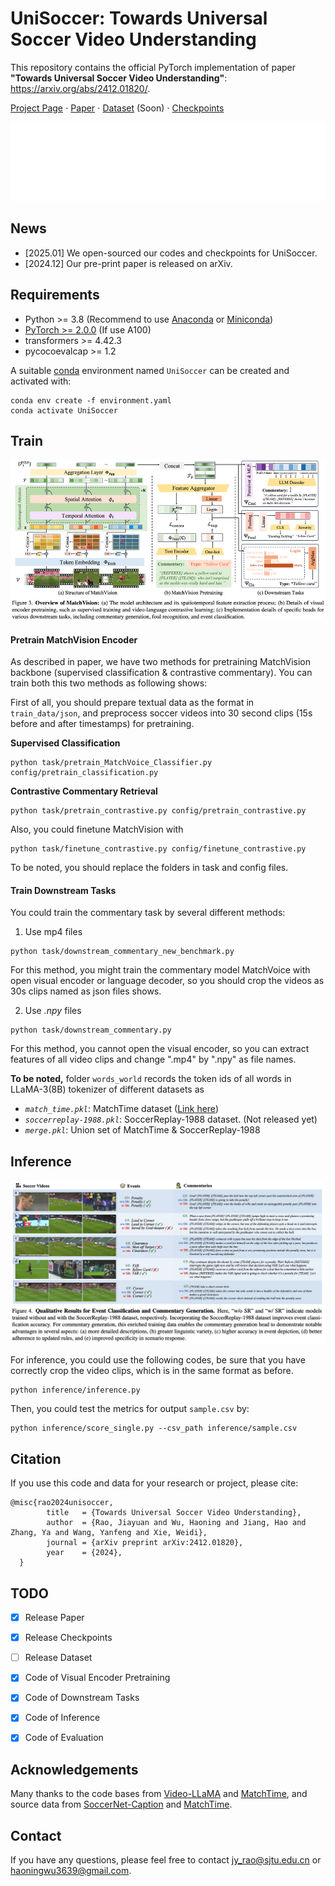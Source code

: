 # UniSoccer: Towards Universal Soccer Video Understanding
This repository contains the official PyTorch implementation of paper **"Towards Universal Soccer Video Understanding"**: https://arxiv.org/abs/2412.01820/.

[Project Page](https://jyrao.github.io/UniSoccer/)  $\cdot$ [Paper](https://arxiv.org/abs/2412.01820/) $\cdot$ [Dataset]() (Soon) $\cdot$ [Checkpoints](https://huggingface.co/Homie0609/UniSoccer) 

<div align="center">
   <img src="./teaser.gif">
</div>

## News
- [2025.01] We open-sourced our codes and checkpoints for UniSoccer.
- [2024.12] Our pre-print paper is released on arXiv.

## Requirements
- Python >= 3.8 (Recommend to use [Anaconda](https://www.anaconda.com/download/#linux) or [Miniconda](https://docs.conda.io/en/latest/miniconda.html))
- [PyTorch >= 2.0.0](https://pytorch.org/) (If use A100)
- transformers >= 4.42.3
- pycocoevalcap >= 1.2

A suitable [conda](https://conda.io/) environment named `UniSoccer` can be created and activated with:

```
conda env create -f environment.yaml
conda activate UniSoccer
```

## Train

<div align="center">
   <img src="./architecture.png">
</div>

#### Pretrain MatchVision Encoder
As described in paper, we have two methods for pretraining MatchVision backbone (supervised classification & contrastive commentary). You can train both this two methods as following shows:


First of all, you should prepare textual data as the format in `train_data/json`, and preprocess soccer videos into 30 second clips (15s before and after timestamps) for pretraining.

**Supervised Classification**
```
python task/pretrain_MatchVoice_Classifier.py config/pretrain_classification.py
```
**Contrastive Commentary Retrieval**
```
python task/pretrain_contrastive.py config/pretrain_contrastive.py
```

Also, you could finetune MatchVision with
```
python task/finetune_contrastive.py config/finetune_contrastive.py
```
To be noted, you should replace the folders in task and config files.

#### Train Downstream Tasks

You could train the commentary task by several different methods:

1. Use mp4 files
```
python task/downstream_commentary_new_benchmark.py 
```
For this method, you might train the commentary model MatchVoice with open visual encoder or language decoder, so you should crop the videos as 30s clips named as json files shows.

2. Use *.npy* files
```
python task/downstream_commentary.py
```
For this method, you cannot open the visual encoder, so you can extract features of all video clips and change ".mp4" by ".npy" as file names.

**To be noted,** folder `words_world` records the token ids of all words in LLaMA-3(8B) tokenizer of different datasets as

- *`match_time.pkl`*: MatchTime dataset ([Link here](https://huggingface.co/datasets/Homie0609/MatchTime))
- *`soccerreplay-1988.pkl`*: SoccerReplay-1988 dataset. (Not released yet)
- *`merge.pkl`*: Union set of MatchTime & SoccerReplay-1988


## Inference

<div align="center">
   <img src="./inference.png">
</div>

For inference, you could use the following codes, be sure that you have correctly crop the video clips, which is in the same format as before.
```
python inference/inference.py
```
Then, you could test the metrics for output `sample.csv` by:
```
python inference/score_single.py --csv_path inference/sample.csv
```

## Citation
If you use this code and data for your research or project, please cite:

	@misc{rao2024unisoccer,
            title   = {Towards Universal Soccer Video Understanding},
            author  = {Rao, Jiayuan and Wu, Haoning and Jiang, Hao and Zhang, Ya and Wang, Yanfeng and Xie, Weidi},
            journal = {arXiv preprint arXiv:2412.01820},
            year    = {2024},
      }

## TODO
- [x] Release Paper
- [x] Release Checkpoints
- [ ] Release Dataset
- [x] Code of Visual Encoder Pretraining
- [x] Code of Downstream Tasks
- [x] Code of Inference
- [x] Code of Evaluation


## Acknowledgements
Many thanks to the code bases from [Video-LLaMA](https://github.com/DAMO-NLP-SG/Video-LLaMA) and [MatchTime](https://github.com/jyrao/MatchTime), and source data from [SoccerNet-Caption](https://arxiv.org/abs/2304.04565) and [MatchTime](https://github.com/jyrao/MatchTime).


## Contact
If you have any questions, please feel free to contact jy_rao@sjtu.edu.cn or haoningwu3639@gmail.com.
